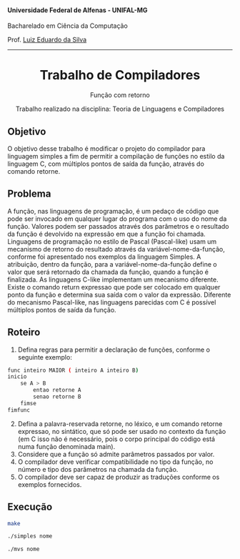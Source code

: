 #### Universidade Federal de Alfenas - UNIFAL-MG
Bacharelado em Ciência da Computação

Prof. [Luiz Eduardo da Silva](https://github.com/luizedsilva)

<hr>
<div align="center">
<h1>Trabalho de Compiladores</h1>
    <p>Função com retorno</p>
    <p>Trabalho realizado na disciplina: Teoria de Linguagens e Compiladores </p>
</div>

## Objetivo
O objetivo desse trabalho  é modificar o projeto do compilador para linguagem simples a fim
de permitir a compilação de funções no estilo da linguagem C, com múltiplos pontos de saída
da função, através do comando retorne.

## Problema
A função, nas linguagens de programação, é um pedaço de código que pode ser invocado em
qualquer lugar do programa com o uso do nome da função. Valores podem ser passados através
dos parâmetros e o resultado da função é devolvido na expressão em que a função foi chamada.
Linguagens de programação no estilo de Pascal (Pascal-like) usam um mecanismo de retorno
do resultado através da variável-nome-da-função, conforme foi apresentado nos exemplos da
linguagem Simples. A atribuição, dentro da função, para a variável-nome-da-função define o
valor que será retornado da chamada da função, quando a função  é finalizada.
As linguagens C-like implementam um mecanismo diferente. Existe o comando return expressao que pode ser colocado em qualquer 
ponto da função e determina sua saída com o valor da expressão. Diferente do mecanismo Pascal-like, nas linguagens parecidas com C é possível
múltiplos pontos de saída da função.

## Roteiro
1. Defina regras para permitir a declaração de funções, conforme o seguinte exemplo:
```bash
func inteiro MAIOR ( inteiro A inteiro B)
inicio
    se A > B
        entao retorne A
        senao retorne B
    fimse
fimfunc
```

2. Defina a palavra-reservada retorne, no léxico, e um comando retorne expressao, no sintático,
que só pode ser usado no contexto da função (em C isso não é necessário, pois o corpo
principal do código está numa função denominada main).
3. Considere que a função só admite parâmetros passados por valor.
4. O compilador deve verificar compatibilidade no tipo da função, no número e tipo dos
parâmetros na chamada da função.
5. O compilador deve ser capaz de produzir as traduções conforme os exemplos fornecidos.

## Execução
```bash
make
```

```bash
./simples nome
```

```bash
./mvs nome
```
